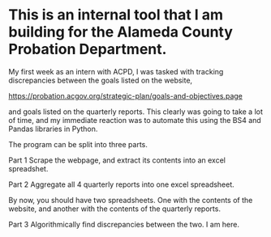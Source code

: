 # This is an internal tool that I am building for the Alameda County Probation Department.

My first week as an intern with ACPD, I was tasked with tracking discrepancies between the goals listed on the website, 

https://probation.acgov.org/strategic-plan/goals-and-objectives.page

and goals listed on the quarterly reports. This clearly was going to take a lot of time, and my immediate reaction was to automate this using the BS4 and Pandas libraries in Python. 

The program can be split into three parts. 

Part 1 
Scrape the webpage, and extract its contents into an excel spreadshet. 

Part 2 
Aggregate all 4 quarterly reports into one excel spreadsheet. 

By now, you should have two spreadsheets. One with the contents of the website, and another with the contents of the quarterly reports. 

Part 3 
Algorithmically find discrepancies between the two. 
I am here. 

